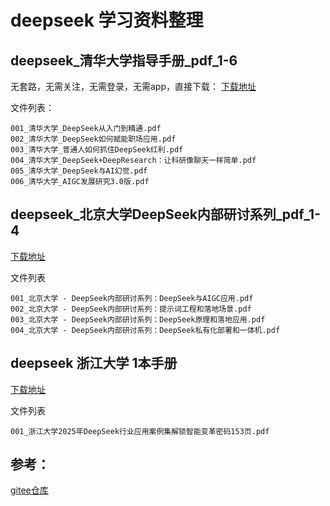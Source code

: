 # deepseek 学习资料整理

## deepseek_清华大学指导手册_pdf_1-6
无套路，无需关注，无需登录，无需app，直接下载：
[下载地址](https://gitee.com/YoungBear2023/FileStorage/releases/download/deepseek_TsingHua_pdf_1_6.zip/deepseek_TsingHua_pdf_1_6.zip)


文件列表：

```shell
001_清华大学_DeepSeek从入门到精通.pdf
002_清华大学_DeepSeek如何赋能职场应用.pdf
003_清华大学_普通人如何抓住DeepSeek红利.pdf
004_清华大学_DeepSeek+DeepResearch：让科研像聊天一样简单.pdf
005_清华大学_DeepSeek与AI幻觉.pdf
006_清华大学_AIGC发展研究3.0版.pdf
```

## deepseek_北京大学DeepSeek内部研讨系列_pdf_1-4
[下载地址](https://gitee.com/YoungBear2023/FileStorage/releases/download/deepseek_PekingUniversity_pdf_1_4/deepseek_PekingUniversity_pdf_1_4.zip)

文件列表

```shell
001_北京大学 - DeepSeek内部研讨系列：DeepSeek与AIGC应用.pdf
002_北京大学 - DeepSeek内部研讨系列：提示词工程和落地场景.pdf
003_北京大学 - DeepSeek内部研讨系列：DeepSeek原理和落地应用.pdf
004_北京大学 - DeepSeek内部研讨系列：DeepSeek私有化部署和一体机.pdf
```

## deepseek 浙江大学 1本手册

[下载地址](https://gitee.com/YoungBear2023/FileStorage/releases/download/v1.0.3/deepseek_ZhejiangUniversity_pdf_1.zip)

文件列表

```shell
001_浙江大学2025年DeepSeek行业应用案例集解锁智能变革密码153页.pdf
```

## 参考：
[gitee仓库](https://gitee.com/YoungBear2023/FileStorage/releases)
